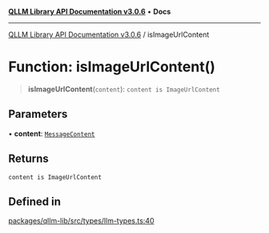 [**QLLM Library API Documentation v3.0.6**](../README.md) • **Docs**

***

[QLLM Library API Documentation v3.0.6](../globals.md) / isImageUrlContent

# Function: isImageUrlContent()

> **isImageUrlContent**(`content`): `content is ImageUrlContent`

## Parameters

• **content**: [`MessageContent`](../type-aliases/MessageContent.md)

## Returns

`content is ImageUrlContent`

## Defined in

[packages/qllm-lib/src/types/llm-types.ts:40](https://github.com/quantalogic/qllm/blob/b15a3aa4af263bce36ea091a0f29bf1255b95497/packages/qllm-lib/src/types/llm-types.ts#L40)
